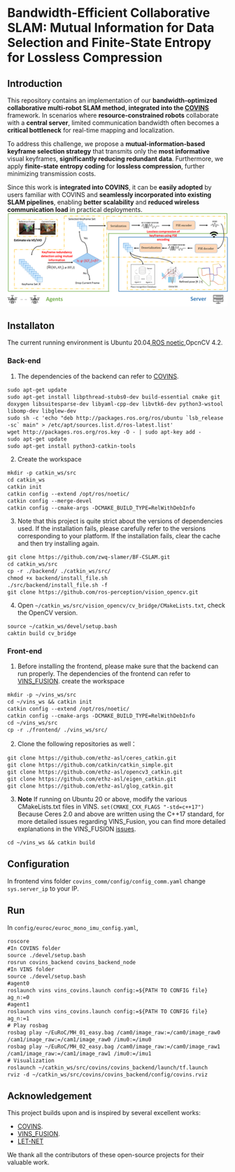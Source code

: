 # Bandwidth-Efficient Collaborative SLAM: Mutual Information for Data Selection and Finite-State Entropy for Lossless Compression
## Introduction

This repository contains an implementation of our **bandwidth-optimized collaborative multi-robot SLAM method**, **integrated into the [COVINS](https://github.com/VIS4ROB/COVINS)** framework. In scenarios where **resource-constrained robots** collaborate with a **central server**, limited communication bandwidth often becomes a **critical bottleneck** for real-time mapping and localization.

To address this challenge, we propose a **mutual-information-based keyframe selection strategy** that transmits only the **most informative** visual keyframes, **significantly reducing redundant data**. Furthermore, we apply **finite-state entropy coding** for **lossless compression**, further minimizing transmission costs.

Since this work is **integrated into COVINS**, it can be **easily adopted** by users familiar with COVINS and **seamlessly incorporated into existing SLAM pipelines**, enabling **better scalability** and **reduced wireless communication load** in practical deployments.
![Syatem overview](docs/Fig1.png)

## Installaton
The current running environment is Ubuntu 20.04,[ROS noetic](https://example.com),OpcnCV 4.2.
### Back-end
1. The dependencies of the backend can refer to [COVINS](https://github.com/VIS4ROB-lab/covins.git).
```
sudo apt-get update
sudo apt-get install libpthread-stubs0-dev build-essential cmake git doxygen libsuitesparse-dev libyaml-cpp-dev libvtk6-dev python3-wstool libomp-dev libglew-dev
sudo sh -c 'echo "deb http://packages.ros.org/ros/ubuntu `lsb_release -sc` main" > /etc/apt/sources.list.d/ros-latest.list'
wget http://packages.ros.org/ros.key -O - | sudo apt-key add -
sudo apt-get update
sudo apt-get install python3-catkin-tools
```
2. Create the workspace
```
mkdir -p catkin_ws/src
cd catkin_ws
catkin init
catkin config --extend /opt/ros/noetic/
catkin config --merge-devel
catkin config --cmake-args -DCMAKE_BUILD_TYPE=RelWithDebInfo
```
3. Note that this project is quite strict about the versions of dependencies used. If the installation fails, please carefully refer to the versions corresponding to your platform. If the installation fails, clear the cache and then try installing again.
```
git clone https://github.com/zwq-slamer/BF-CSLAM.git
cd catkin_ws/src
cp -r ./backend/ ./catkin_ws/src/
chmod +x backend/install_file.sh
./src/backend/install_file.sh -f
git clone https://github.com/ros-perception/vision_opencv.git
```
4. Open `~/catkin_ws/src/vision_opencv/cv_bridge/CMakeLists.txt`, check the OpenCV version.
```
source ~/catkin_ws/devel/setup.bash
caktin build cv_bridge
```
### Front-end
1. Before installing the frontend, please make sure that the backend can run properly. The dependencies of the frontend can refer to [VINS_FUSION](https://github.com/HKUST-Aerial-Robotics/VINS-Fusion).
create the workspace
```
mkdir -p ~/vins_ws/src
cd ~/vins_ws && catkin init
catkin config --extend /opt/ros/noetic/
catkin config --cmake-args -DCMAKE_BUILD_TYPE=RelWithDebInfo
cd ~/vins_ws/src
cp -r ./frontend/ ./vins_ws/src/

```
2. Clone the following repositories as well：
```
git clone https://github.com/ethz-asl/ceres_catkin.git 
git clone https://github.com/catkin/catkin_simple.git 
git clone https://github.com/ethz-asl/opencv3_catkin.git 
git clone https://github.com/ethz-asl/eigen_catkin.git 
git clone https://github.com/ethz-asl/glog_catkin.git 

```
3. **Note** If running on Ubuntu 20 or above, modify the various CMakeLists.txt files in VINS.
`set(CMAKE_CXX_FLAGS "-std=c++17")` Because Ceres 2.0 and above are written using the C++17 standard, for more detailed issues regarding VINS_Fusion, you can find more detailed explanations in the VINS_FUSION [issues](https://github.com/HKUST-Aerial-Robotics/VINS-Fusion/issues).
```
cd ~/vins_ws && catkin build
```
## Configuration
In frontend vins folder `covins_comm/config/config_comm.yaml` change `sys.server_ip` to your IP.

## Run

In `config/euroc/euroc_mono_imu_config.yaml`,
```
roscore
#In COVINS folder
source ./devel/setup.bash
rosrun covins_backend covins_backend_node
#In VINS folder
source ./devel/setup.bash
#agent0
roslaunch vins vins_covins.launch config:=${PATH TO CONFIG file} ag_n:=0
#agent1
roslaunch vins vins_covins.launch config:=${PATH TO CONFIG file} ag_n:=1
# Play rosbag
rosbag play ~/EuRoC/MH_01_easy.bag /cam0/image_raw:=/cam0/image_raw0 /cam1/image_raw:=/cam1/image_raw0 /imu0:=/imu0
rosbag play ~/EuRoC/MH_02_easy.bag /cam0/image_raw:=/cam0/image_raw1 /cam1/image_raw:=/cam1/image_raw1 /imu0:=/imu1
# Visualization
roslaunch ~/catkin_ws/src/covins/covins_backend/launch/tf.launch
rviz -d ~/catkin_ws/src/covins/covins_backend/config/covins.rviz

```
## Acknowledgement
This project builds upon and is inspired by several excellent works:

- [COVINS](https://github.com/VIS4ROB-lab/covins.git).
- [VINS_FUSION](https://github.com/HKUST-Aerial-Robotics/VINS-Fusion).
- [LET-NET](https://github.com/linyicheng1/LET-NET)

We thank all the contributors of these open-source projects for their valuable work.





